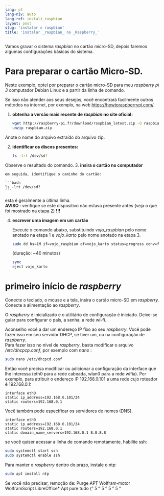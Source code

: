 ```yaml
---
lang: pt
lang-niv: auto
lang-ref: instali_raspbian
layout: post
slug: 'instalar o raspbian'
title: 'instalar _raspbian_ no _Raspberry_'
---
```


Vamos gravar o sistema _raspbian_ no cartão micro-SD, depois faremos algumas configurações básicas do sistema. 


# Para preparar o cartão Micro-SD.

Neste exemplo, optei por preparar o cartão micro-SD para meu _raspberry pi 3_ computador Debian Linux e a partir da linha de comando.

Se isso não atender aos seus desejos, você encontrará facilmente outros métodos na internet, por exemplo, na web <https://howtoraspberrypi.com/>.

 1. **obtenha a versão mais recente de _raspbian_ no site oficial:**



    ```bash
    wget http://raspberry-pi.fr/download/raspbian_latest.zip -O raspbian.zip
    unzip raspbian.zip
    ```
Anote o nome do arquivo extraído do arquivo zip.
    
 2. **identificar os discos presentes:**


    
    ```bash
    ls -lrt /dev/sd?
    ```
Observe o resultado do comando.
3. **insira o cartão no computador**
    
    em seguida, identifique o caminho do cartão:
    
    ```bash
    ls -lrt /dev/sd?
    ```
esta é geralmente a última linha.  
    **AVISO** : verifique se este dispositivo não estava presente antes \(veja o que foi mostrado na etapa 2\) **!!!**

 4. **escrever uma imagem em um cartão**



    Execute o comando abaixo, substituindo _vojo\_raspbian_ pelo nome anotado na etapa 1 e _vojo\_karto_ pelo nome anotado na etapa 3.
    
    ```bash
    sudo dd bs=1M if=vojo_raspbian of=vojo_karto status=progress conv=fsync
    ```
    (duração: ~40 minutos)
    
    ```bash
    sync
    eject vojo_karto
    ``` 


# primeiro início de _raspberry_
Conecte o teclado, o mouse e a tela, insira o cartão micro-SD em _raspberry_.  
Conecte a alimentação ao _raspberry_.

O _raspberry_ é inicializado e o utilitário de configuração é iniciado. Deixe-se guiar para configurar o país, a senha, a rede wi-fi.

Aconselho você a dar um endereço IP fixo ao seu _raspberry_. Você pode fazer isso em seu servidor DHCP, se tiver um, ou na configuração de _raspberry_.  
Para fazer isso no nível de _raspberry_, basta modificar o arquivo _/etc/dhcpcp.conf_, por exemplo com _nano_ :

```bash
sudo nano /etc/dhcpcd.conf
```

Então você precisa modificar ou adicionar a configuração da interface que lhe interessa (eth0 para a rede cabeada, wlan0 para a rede wifia). Por exemplo, para atribuir o endereço IP 192.168.0.101 a uma rede cujo roteador é 192.168.0.1:

```
interface eth0
static ip_address=192.168.0.101/24
static routers=192.168.0.1
```
Você também pode especificar os servidores de nomes (DNS). 

```
interface eth0
static ip_address=192.168.0.101/24
static routers=192.168.0.1
static domain_name_servers=192.168.0.1 8.8.8.8
```
se você quiser acessar a linha de comando remotamente, habilite ssh:

```bash
sudo systemctl start ssh
sudo systemctl enable ssh
```

Para manter o _raspberry_ dentro do prazo, instale o ntp:

```bash
sudo apt install ntp
```

Se você não precisar, remoção de:
Purge APT Wolfram-motor WolframScript LibreOffice*
Apt pure tudo (° 5 ° 5 ° 5 ° 5 °
